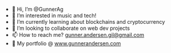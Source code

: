- 👋 Hi, I’m @GunnerAg
- 👀 I’m interested in music and tech!
- 🌱 I’m currently learning about blockchains and cryptocurrency
- 💞️ I’m looking to collaborate on web dev projects
- 📫 How to reach me? gunner.andersen.gil@gmail.com
- 📁 My portfolio @ www.gunnerandersen.com

<!---
GunnerAg/GunnerAg is a ✨ special ✨ repository because its `README.md` (this file) appears on your GitHub profile.
You can click the Preview link to take a look at your changes.
--->
